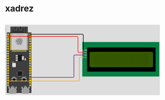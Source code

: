 # xadrez
<img src="">
<img src="https://github.com/TheLeleo/xadrez/blob/main/xadrez_images/guia%20de%20montagem.PNG">
